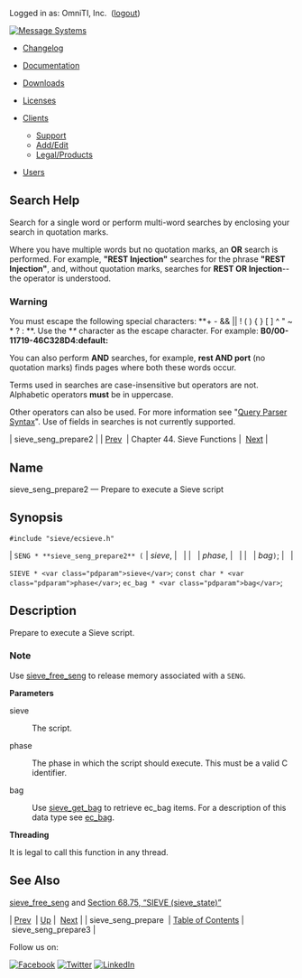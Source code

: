 Logged in as: OmniTI, Inc.  ([logout](https://support.messagesystems.com/logout.php))

[![Message Systems](https://support.messagesystems.com/images/ms-white205.png)](https://support.messagesystems.com/start.php) 

*   [Changelog](https://support.messagesystems.com/start.php?show=changelog)
*   [Documentation](https://support.messagesystems.com/docs/)
*   [Downloads](https://support.messagesystems.com/start.php)

*   [Licenses](https://support.messagesystems.com/license_summary.php)
*   <a href="">Clients</a>
    *   [Support](https://support.messagesystems.com/cs.php)
    *   [Add/Edit](https://support.messagesystems.com/edit_client.php)
    *   [Legal/Products](https://support.messagesystems.com/edit_products.php)
*   [Users](https://support.messagesystems.com/edit_customer.php)

## Search Help

Search for a single word or perform multi-word searches by enclosing your search in quotation marks.

Where you have multiple words but no quotation marks, an **OR** search is performed. For example, **"REST Injection"** searches for the phrase **"REST Injection"**, and, without quotation marks, searches for **REST OR Injection**--the operator is understood.

### Warning

You must escape the following special characters: **+ - && || ! ( ) { } [ ] ^ " ~ * ? : \**. Use the **\** character as the escape character. For example: **B0/00-11719-46C328D4\:default\:**

You can also perform **AND** searches, for example, **rest AND port** (no quotation marks) finds pages where both these words occur.

Terms used in searches are case-insensitive but operators are not. Alphabetic operators **must** be in uppercase.

Other operators can also be used. For more information see "[Query Parser Syntax](https://lucene.apache.org/core/old_versioned_docs/versions/3_0_0/queryparsersyntax.html)". Use of fields in searches is not currently supported.

| sieve_seng_prepare2 |
| [Prev](apis.sieve_seng_prepare.php)  | Chapter 44. Sieve Functions |  [Next](apis.sieve_seng_prepare3.php) |

<a name="apis.sieve_seng_prepare2"></a>
## Name

sieve_seng_prepare2 — Prepare to execute a Sieve script

## Synopsis

`#include "sieve/ecsieve.h"`

| `SENG * **sieve_seng_prepare2** (` | <var class="pdparam">sieve</var>, |   |
|   | <var class="pdparam">phase</var>, |   |
|   | <var class="pdparam">bag</var>`)`; |   |

`SIEVE * <var class="pdparam">sieve</var>`;
`const char * <var class="pdparam">phase</var>`;
`ec_bag * <var class="pdparam">bag</var>`;<a name="idp33239312"></a>
## Description

Prepare to execute a Sieve script.

### Note

Use [sieve_free_seng](apis.sieve_free_seng.php "sieve_free_seng") to release memory associated with a `SENG`.

**Parameters**

<dl class="variablelist">

<dt>sieve</dt>

<dd>

The script.

</dd>

<dt>phase</dt>

<dd>

The phase in which the script should execute. This must be a valid C identifier.

</dd>

<dt>bag</dt>

<dd>

Use [sieve_get_bag](apis.sieve_get_bag.php "sieve_get_bag") to retrieve ec_bag items. For a description of this data type see [ec_bag](structs.ec_bag.php "68.16. ec_bag").

</dd>

</dl>

**Threading**

It is legal to call this function in any thread.

<a name="idp33251664"></a>
## See Also

[sieve_free_seng](apis.sieve_free_seng.php "sieve_free_seng") and [Section 68.75, “SIEVE (sieve_state)”](structs.sieve.php "68.75. SIEVE (sieve_state)")

| [Prev](apis.sieve_seng_prepare.php)  | [Up](sieve.php) |  [Next](apis.sieve_seng_prepare3.php) |
| sieve_seng_prepare  | [Table of Contents](index.php) |  sieve_seng_prepare3 |

Follow us on:

[![Facebook](https://support.messagesystems.com/images/icon-facebook.png)](http://www.facebook.com/messagesystems) [![Twitter](https://support.messagesystems.com/images/icon-twitter.png)](http://twitter.com/#!/MessageSystems) [![LinkedIn](https://support.messagesystems.com/images/icon-linkedin.png)](http://www.linkedin.com/company/message-systems)